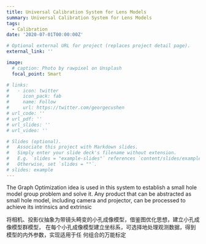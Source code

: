 ```yaml
---
title: Universal Calibration System for Lens Models
summary: Universal Calibration System for Lens Models
tags:
  - Calibration
date: '2020-07-01T00:00:00Z'

# Optional external URL for project (replaces project detail page).
external_link: ''

image:
  # caption: Photo by rawpixel on Unsplash
  focal_point: Smart

# links:
#   - icon: twitter
#     icon_pack: fab
#     name: Follow
#     url: https://twitter.com/georgecushen
# url_code: ''
# url_pdf: ''
# url_slides: ''
# url_video: ''

# Slides (optional).
#   Associate this project with Markdown slides.
#   Simply enter your slide deck's filename without extension.
#   E.g. `slides = "example-slides"` references `content/slides/example-slides.md`.
#   Otherwise, set `slides = ""`.
# slides: example
---
```


The Graph Optimization idea is used in this system to establish a small hole model group problem and solve it. Any product that can be abstracted as small hole model, including camera and projector, can be processed to achieve its intrinsics and extrinsic

将相机、投影仪抽象为带镜头畸变的小孔成像模型，借鉴图优化思想，建立小孔成像模型群模型， 在每个小孔成像模型建立坐标系，可选择地处理观测数据，得到模型的内外参数，实现适用于任 何组合的万能标定